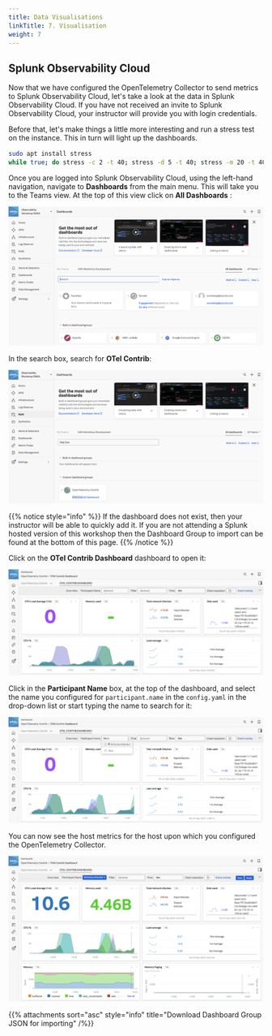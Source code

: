 ```yaml
---
title: Data Visualisations
linkTitle: 7. Visualisation
weight: 7
---
```


## Splunk Observability Cloud

Now that we have configured the OpenTelemetry Collector to send metrics to Splunk Observability Cloud, let's take a look at the data in Splunk Observability Cloud. If you have not received an invite to Splunk Observability Cloud, your instructor will provide you with login credentials.

Before that, let's make things a little more interesting and run a stress test on the instance. This in turn will light up the dashboards.

``` bash
sudo apt install stress
while true; do stress -c 2 -t 40; stress -d 5 -t 40; stress -m 20 -t 40; done
```

Once you are logged into Splunk Observability Cloud, using the left-hand navigation, navigate to **Dashboards** from the main menu. This will take you to the Teams view. At the top of this view click on **All Dashboards** :

![menu-dashboards](../images/menu-dashboards.png)

In the search box, search for **OTel Contrib**:

![search-dashboards](../images/search-dashboards.png)

{{% notice style="info" %}}
If the dashboard does not exist, then your instructor will be able to quickly add it. If you are not attending a Splunk hosted version of this workshop then the Dashboard Group to import can be found at the bottom of this page.
{{% /notice %}}

Click on the **OTel Contrib Dashboard** dashboard to open it:

![otel-dashboard](../images/otel-dashboard.png)

Click in the **Participant Name** box, at the top of the dashboard, and select the name you configured for `participant.name` in the `config.yaml` in the drop-down list or start typing the name to search for it:

![select-conf-attendee-name](../images/select-participant-name.png)

You can now see the host metrics for the host upon which you configured the OpenTelemetry Collector.

![participant-dashboard](../images/participant-dashboard.png)

{{% attachments sort="asc" style="info" title="Download Dashboard  Group JSON for importing" /%}}
